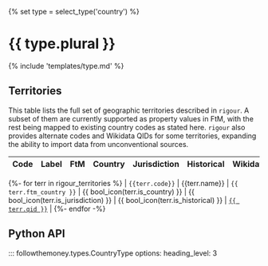 {% set type = select_type('country') %}
# {{ type.plural }}

{% include 'templates/type.md' %}

## Territories

This table lists the full set of geographic territories described in `rigour`. A subset of them are currently supported as property values in FtM, with the rest being mapped to existing country codes as stated here. `rigour` also provides alternate codes and Wikidata QIDs for some territories, expanding the ability to import data from unconventional sources.

| Code | Label | FtM | Country | Jurisdiction | Historical | Wikidata |
| ---- | ----- | --- | ------- | ------------ | ---------- | -------- |
{%- for terr in rigour_territories %}
| `{{terr.code}}` | {{terr.name}} | `{{ terr.ftm_country }}` | {{ bool_icon(terr.is_country) }} | {{ bool_icon(terr.is_jurisdiction) }} | {{ bool_icon(terr.is_historical) }} | [`{{ terr.qid }}`](https://www.wikidata.org/wiki/{{terr.qid}}) |
{%- endfor -%}

## Python API

::: followthemoney.types.CountryType
    options:
        heading_level: 3